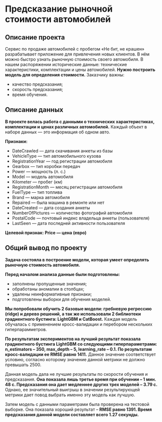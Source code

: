 # Предсказание рыночной стоимости автомобилей

## Описание проекта
Сервис по продаже автомобилей с пробегом «Не бит, не крашен» разрабатывает приложение для привлечения новых клиентов. В нём можно быстро узнать рыночную стоимость своего автомобиля. В нашем распоряжении исторические данные: технические характеристики, комплектации и цены автомобилей. **Нужно построить модель для определения стоимости.**
Заказчику важны:
- качество предсказания;
- скорость предсказания;
- время обучения.

## Описание данных
**В проекте велась работа с данными о технических характеристиках, комплектации и ценах различных автомобилей.** Каждый объект в наборе данных — это информация об одном авто.

**Признаки:**
- DateCrawled — дата скачивания анкеты из базы
- VehicleType — тип автомобильного кузова
- RegistrationYear — год регистрации автомобиля
- Gearbox — тип коробки передач
- Power — мощность (л. с.)
- Model — модель автомобиля
- Kilometer — пробег (км)
- RegistrationMonth — месяц регистрации автомобиля
- FuelType — тип топлива
- Brand — марка автомобиля
- Repaired — была машина в ремонте или нет
- DateCreated — дата создания анкеты
- NumberOfPictures — количество фотографий автомобиля
- PostalCode — почтовый индекс владельца анкеты (пользователя)
- LastSeen — дата последней активности пользователя

**Целевой признак: Price — цена (евро)**

## Общий вывод по проекту
**Задача состояла в построение модели, которая умеет определять рыночную стоимость автомобиля.**

**Перед началом анализа данные были подготовлены:**
- заполнены пропущенные значения;
- обработаны аномалии в столбцах;
- удалены неинформативные признаки;
- подготовлены выборки для обучения моделей.

**Мы попробовали обучить 2 базовые модели: гребневую регрессию (ridge) и дерево решений, а так же использовали 2 библиотеки градиентного бустинга: LightGBM и CatBoost.** Каждая модель обучалась с применением кросс-валидации и перебором нескольких гиперпарамметров.

**По результатам экспериментов на лучший результат показала градиентного бустинга LightGBM со следующими гиперпараметрами: n_estimators – 350, max_depth – 5, learning_rate – 0.1. По результатам кросс-валидации ее RMSE равно 1411.** Данное значение соответствует условию, согласно которому значение данной метрики не должно превышать 2500.

Данная модель дала не лучшие результаты по скорости обучения и предсказания. **Она показала лишь третье время при обучении – 1 мин. 48 с. Предсказания она дает медленнее других трех моделей – 3.79 с.** Однако, ее значительный выигрыш в значении результирующей метрики дает повод выбрать именно эту модель как лучшую.

Затем модель с данными параметрами была проверена на тестовой выборке. Она показала хороший результат – **RMSE равно 1391. Время предсказания данной модели составляет всего 1.27 секунды.**
